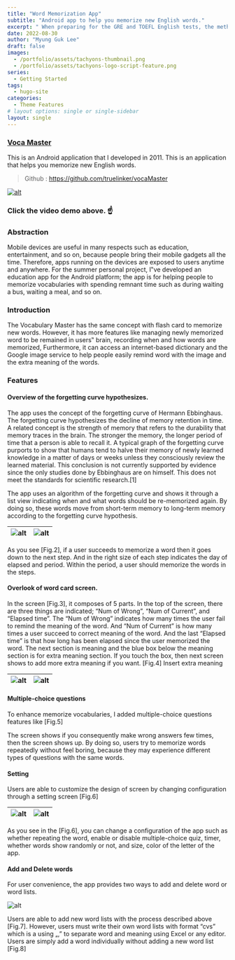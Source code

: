```yaml
---
title: "Word Memorization App"
subtitle: "Android app to help you memorize new English words."
excerpt: " When preparing for the GRE and TOEFL English tests, the method of memorizing English words used was developed as an Android app after the test was over."
date: 2022-08-30
author: "Myung Guk Lee"
draft: false
images:
  - /portfolio/assets/tachyons-thumbnail.png
  - /portfolio/assets/tachyons-logo-script-feature.png
series:
  - Getting Started
tags:
  - hugo-site
categories:
  - Theme Features
# layout options: single or single-sidebar
layout: single
---
```


### [Voca Master](https://github.com/truelinker/vocaMaster)
This is an Android application that I developed in 2011. This is an application that helps you memorize new English words.
> Github : https://github.com/truelinker/vocaMaster

[![alt](/images/blog/VocaMasterDemo.jpg)](https://www.youtube.com/watch?v=5WGz2HGq2gY "Demo Video")

### Click the video demo above. ☝️

### Abstraction
Mobile devices are useful in many respects such as education, entertainment, and so on, because people bring their mobile gadgets all the time. Therefore, apps running on the devices are exposed to users anytime and anywhere.
For the summer personal project, I‟ve developed an education app for the Android platform; the app is for helping people to memorize vocabularies with spending remnant time such as during waiting a bus, waiting a meal, and so on.
### Introduction
The Vocabulary Master has the same concept with flash card to memorize new words. However, it has more features like managing newly memorized word to be remained in users‟ brain, recording when and how words are memorized, Furthermore, it can access an internet-based dictionary and the Google image service to help people easily remind word with the image and the extra meaning of the words.

### Features

#### Overview of the forgetting curve hypothesizes.
The app uses the concept of the forgetting curve of Hermann Ebbinghaus.
The forgetting curve hypothesizes the decline of memory retention in time. A related concept is the strength of memory that refers to the durability that memory traces in the brain. The stronger the memory, the longer period of time that a person is able to recall it. A typical graph of the forgetting curve purports to show that humans tend to halve their memory of newly learned knowledge in a matter of days or weeks unless they consciously review the learned material. This conclusion is not currently supported by evidence since the only studies done by Ebbinghaus are on himself. This does not meet the standards for scientific research.[1]

The app uses an algorithm of the forgetting curve and shows it through a list view indicating when and what words should be re-memorized again. By doing so, these words move from short-term memory to long-term memory according to the forgetting curve hypothesis.

| ![alt](/images/blog/forgettenCurve.jpg) | ![alt](/images/blog/memorizedSteps.jpg) |
| ----------- | ----------- |


As you see [Fig.2], if a user succeeds to memorize a word then it goes down to the next step. And in the right size of each step indicates the day of elapsed and period. Within the period, a user should memorize the words in the steps.

#### Overlook of word card screen.

In the screen [Fig.3], it composes of 5 parts.
In the top of the screen, there are three things are indicated; “Num of Wrong”, “Num of Current”, and “Elapsed time”. The “Num of Wrong” indicates how many times the user fail to remind the meaning of the word. And “Num of Current” is how many times a user succeed to correct meaning of the word. And the last “Elapsed time” is that how long has been elapsed since the user memorized the word.
The next section is meaning and the blue box below the meaning section is for extra meaning section. If you touch the box, then next screen shows to add more extra meaning if you want. [Fig.4] Insert extra meaning

| ![alt](/images/blog/FlashCard.jpg) | ![alt](/images/blog/InsertExtraMean.jpg) |
| ----------- | ----------- |

#### Multiple-choice questions
To enhance memorize vocabularies, I added multiple-choice questions features like [Fig.5]

The screen shows if you consequently make wrong answers few times, then the screen shows up. By doing so, users try to memorize words repeatedly without feel boring, because they may experience different types of questions with the same words.

#### Setting
Users are able to customize the design of screen by changing configuration through a setting screen [Fig.6]

| ![alt](/images/blog/multiQuestion.jpg) |![alt](/images/blog/SettingScreen.jpg) |
| ----------- | ----------- |

As you see in the [Fig.6], you can change a configuration of the app such as whether repeating the word,
enable or disable multiple-choice quiz, timer, whether words show randomly or not, and size, color of the letter of the app.

#### Add and Delete words
For user convenience, the app provides two ways to add and delete word or word lists.

![alt](/images/blog/AddDelWord.jpg)

Users are able to add new word lists with the process described above [Fig.7]. However, users must write
their own word lists with format “cvs” which is a using „,” to separate word and meaning using Excel or any editor. Users are simply add a word individually without adding a new word list [Fig.8]